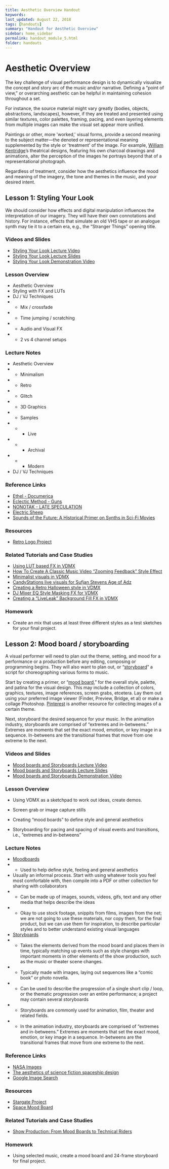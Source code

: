 ```yaml
---
title: Aesthetic Overview Handout
keywords: 
last_updated: August 22, 2018
tags: [handouts]
summary: "Handout for Aesthetic Overview"
sidebar: home_sidebar
permalink: handout_module_5.html
folder: handouts
---
```


# Aesthetic Overview

The key challenge of visual performance design is to dynamically visualize the concept and story arc of the music and/or narrative. Defining a “point of view,” or overarching aesthetic can be helpful in maintaining cohesion throughout a set. 

For instance, the source material might vary greatly (bodies, objects, abstractions, landscapes), however, if they are treated and presented using similar textures, color palettes, framing, pacing, and even layering elements from multiple images can make the visual set appear more unified. 

Paintings or other, more 'worked,' visual forms, provide a second meaning to the subject matter—the denoted or representational meaning supplemented by the style or 'treatment' of the image. For example, [William Kentridge](https://en.wikipedia.org/wiki/William_Kentridge)’s theatrical designs, featuring his own charcoal drawings and animations, alter the perception of the images he portrays beyond that of a representational photograph.

Regardless of treatment, consider how the aesthetics influence the mood and meaning of the imagery, the tone and themes in the music, and your desired intent. 

## Lesson 1: Styling Your Look

We should consider how effects and digital manipulation influences the interpretation of our imagery. They will have their own connotations and history. For instance, effects that simulate an old VHS tape or an analogue synth may tie it to a certain era, e.g., the “Stranger Things” opening title.

### Videos and Slides

* [Styling Your Look Lecture Video](https://vimeo.com/303160359)
* [Styling Your Look Lecture Slides](https://docs.google.com/presentation/d/1m-juxqZ6y7FalY_8e5CY6V7S85p4JU2MwYMnTszMGvw/)
* [Styling Your Look Demonstration Video](https://vimeo.com/303156297)

### Lesson Overview

* Aesthetic Overview
* Styling with FX and LUTs
* DJ / VJ Techniques
* * Mix / crossfade
* * Time jumping / scratching
* * Audio and Visual FX
* * 2 vs 4 channel setups

### Lecture Notes

- Aesthetic Overview
- - Minimalism
- - Retro
- - Glitch
- - 3D Graphics
- - Samples
- - - Live
- - - Archival
- - - Modern
- DJ / VJ Techniques

### Reference Links

* [Ethel - Documerica](https://www.youtube.com/watch?v=tkMn9EbxPy4)
* [Eclectic Method - Guns](https://www.youtube.com/watch?v=14InQ-T7LQs)
* [NONOTAK - LATE SPECULATION](https://www.youtube.com/watch?v=UfjCQfOvcKU)
* [Electric Sheep](https://electricsheep.org/)
* [Sounds of the Future: A Historical Primer on Synths in Sci-Fi Movies](https://flypaper.soundfly.com/tips/sounds-future-history-primer-synths-sci-fi-movies/)

### Resources

* [Retro Logo Project](https://d3omao0uy1rjjh.cloudfront.net/vvedu/M5-L1.zip)

### Related Tutorials and Case Studies

* [Using LUT based FX in VDMX](https://vdmx.vidvox.net/tutorials/lut-fx-in-vdmx)
* [How To Create A Classic Music Video “Zooming Feedback” Style Effect](https://vdmx.vidvox.net/tutorials/zooming-feedback-effect)
* [Minimalist visuals in VDMX](https://vdmx.vidvox.net/tutorials/minimalism-in-vdmx)
* [CandyStations live visuals for Sufjan Stevens Age of Adz](https://vdmx.vidvox.net/blog/candystations-live-visuals-for-sufjan-stevens-age-of-adz-and-sneak-peek-at-planetarium)
* [Creating a Retro Halloween style in VDMX](https://vdmx.vidvox.net/tutorials/create-retro-halloween-visual-styles-in-vdmx)
* [DJ Mixer EQ Style Masking FX for VDMX](https://vdmx.vidvox.net/tutorials/dj-mixer-eq-style-masking-fx-for-vdmx)
* [Creating a “LiveLeak” Background Fill FX in VDMX](https://vdmx.vidvox.net/tutorials/creating-a-liveleak-background-fill-fx-in-vdmx)

### Homework

* Create an mix that uses at least three different styles as a test sketches for your final project.

## Lesson 2: Mood board / storyboarding

A visual performer will need to plan out the theme, setting, and mood for a performance or a production before any editing, composing or programming begins. They will also want to plan out, or “[storyboard](https://en.wikipedia.org/wiki/Storyboard)” a script for choreographing various forms to music.

Start by creating a primer, or “[mood board](http://www.gomoodboard.com/),” for the overall style, palette, and patina for the visual design. This may include a collection of colors, graphics, textures, image references, screen grabs, etcetera. Lay them out using your preferred image viewer (Finder, Preview, Bridge, et al) or make a collage Photoshop. [Pinterest](https://www.pinterest.com/) is another resource for collecting images of a certain theme.

Next, storyboard the desired sequence for your music. In the animation industry, storyboards are comprised of “extremes and in-betweens.” Extremes are moments that set the exact mood, emotion, or key image in a sequence. In-betweens are the transitional frames that move from one extreme to the next. 

### Videos and Slides

* [Mood boards and Storyboards Lecture Video](https://vimeo.com/304475352)
* [Mood boards and Storyboards Lecture Slides](https://docs.google.com/presentation/d/1FrmfLHSkFJJFFCXqd2GlObHf19n-nPL1EQvr0ESrUYg)
* [Mood boards and Storyboards Demonstration Video](https://vimeo.com/304497668)

### Lesson Overview

* Using VDMX as a sketchpad to work out ideas, create demos.
* Screen grab or image capture stills 

* Creating “mood boards” to define style and general aesthetics 
* Storyboarding for pacing and spacing of visual events and transitions, i.e., “extremes and in-betweens”

### Lecture Notes

- [Moodboards](https://en.wikipedia.org/wiki/Mood_board)
- - Used to help define style, feeling and general aesthetics
- Usually an informal process. Start with using whatever tools you feel most comfortable with, then compile into a PDF or other collection for sharing with collaborators
- - Can be made up of images, sounds, videos, gifs, text and any other media that helps describe the ideas
- - Okay to use stock footage, snippits from films, images from the net; we are not going to use these materials, nor copy them, for the final product, but we can use them for inspiration, to describe particular styles and to better understand existing visual languages
- [Storyboards](https://en.wikipedia.org/wiki/Storyboard)
- - Takes the elements derived from the mood board and places them in time, typically matching up events such as style changes with important moments in other elements of the show production, such as the music or theater scene changes.
- - Typically made with images, laying out sequences like a “comic book” or photo novella.
- - Can be used to describe the progression of a single short clip / loop, or the thematic progression over an entire performance; a project may contain several storyboards
- - Storyboards are commonly used for animation, film, theater and related fields.
- - In the animation industry, storyboards are comprised of “extremes and in-betweens.” Extremes are moments that set the exact mood, emotion, or key image in a sequence. In-betweens are the transitional frames that move from one extreme to the next.

### Reference Links

* [NASA Images](https://www.nasa.gov/multimedia/imagegallery/index.html)
* [The aesthetics of science fiction spaceship design](https://uwspace.uwaterloo.ca/handle/10012/4935)
* [Google Image Search](https://images.google.com/)

### Resources

* [Stargate Project](https://d3omao0uy1rjjh.cloudfront.net/vvedu/M5-L2.zip)
* [Space Mood Board](https://d3omao0uy1rjjh.cloudfront.net/vvedu/M5-L2-SpaceMoodExample.zip)

### Related Tutorials and Case Studies

* [Show Production: From Mood Boards to Technical Riders](https://vdmx.vidvox.net/tutorials/from-mood-boards-to-technical-riders)

### Homework

* Using selected music, create a mood board and 24-frame storyboard for final project.
